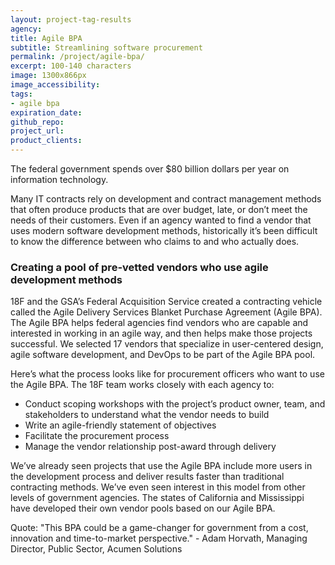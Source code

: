 ```yaml
---
layout: project-tag-results
agency: 
title: Agile BPA
subtitle: Streamlining software procurement
permalink: /project/agile-bpa/
excerpt: 100-140 characters
image: 1300x866px
image_accessibility: 
tags:
- agile bpa
expiration_date: 
github_repo: 
project_url: 
product_clients: 
---
```


The federal government spends over $80 billion dollars per year on information technology.

Many IT contracts rely on development and contract management methods that often produce products that are over budget, late, or don’t meet the needs of their customers. Even if an agency wanted to find a vendor that uses modern software development methods, historically it’s been difficult to know the difference between who claims to and who actually does. 

### Creating a pool of pre-vetted vendors who use agile development methods

18F and the GSA’s Federal Acquisition Service created a contracting vehicle called the Agile Delivery Services Blanket Purchase Agreement (Agile BPA). The Agile BPA helps federal agencies find vendors who are capable and interested in working in an agile way, and then helps make those projects successful. We selected 17 vendors that specialize in user-centered design, agile software development, and DevOps to be part of the Agile BPA pool. 

Here’s what the process looks like for procurement officers who want to use the Agile BPA. The 18F team works closely with each agency to: 

- Conduct scoping workshops with the project’s product owner, team, and stakeholders to understand what the vendor needs to build
- Write an agile-friendly statement of objectives
- Facilitate the procurement process
- Manage the vendor relationship post-award through delivery

We’ve already seen projects that use the Agile BPA include more users in the development process and deliver results faster than traditional contracting methods. We’ve even seen interest in this model from other levels of government agencies. The states of California and Mississippi have developed their own vendor pools based on our Agile BPA. 

Quote: "This BPA could be a game-changer for government from a cost, innovation and time-to-market perspective."  - Adam Horvath, Managing Director, Public Sector, Acumen Solutions

